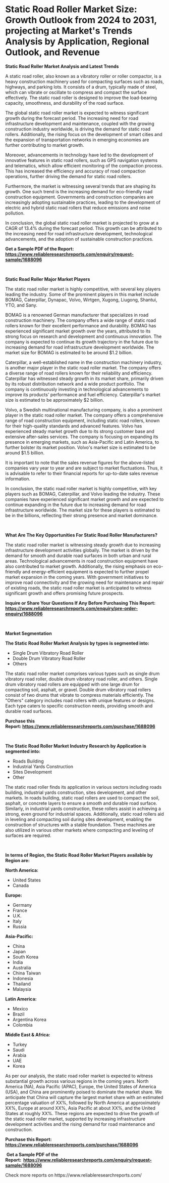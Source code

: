 <p><h1>Static Road Roller Market Size: Growth Outlook from 2024 to 2031, projecting at Market's Trends Analysis by Application, Regional Outlook, and Revenue</h1></p><p><strong>Static Road Roller Market Analysis and Latest Trends</strong></p>
<p><p>A static road roller, also known as a vibratory roller or roller compactor, is a heavy construction machinery used for compacting surfaces such as roads, highways, and parking lots. It consists of a drum, typically made of steel, which can vibrate or oscillate to compress and compact the surface effectively. The static road roller is designed to improve the load-bearing capacity, smoothness, and durability of the road surface.</p><p>The global static road roller market is expected to witness significant growth during the forecast period. The increasing need for road infrastructure development and maintenance, coupled with the growing construction industry worldwide, is driving the demand for static road rollers. Additionally, the rising focus on the development of smart cities and the expansion of transportation networks in emerging economies are further contributing to market growth.</p><p>Moreover, advancements in technology have led to the development of innovative features in static road rollers, such as GPS navigation systems and telematics, which allow efficient monitoring of the compaction process. This has increased the efficiency and accuracy of road compaction operations, further driving the demand for static road rollers.</p><p>Furthermore, the market is witnessing several trends that are shaping its growth. One such trend is the increasing demand for eco-friendly road construction equipment. Governments and construction companies are increasingly adopting sustainable practices, leading to the development of electric and hybrid static road rollers that reduce emissions and noise pollution.</p><p>In conclusion, the global static road roller market is projected to grow at a CAGR of 13.4% during the forecast period. This growth can be attributed to the increasing need for road infrastructure development, technological advancements, and the adoption of sustainable construction practices.</p></p>
<p><strong>Get a Sample PDF of the Report:&nbsp; <a href="https://www.reliableresearchreports.com/enquiry/request-sample/1688096">https://www.reliableresearchreports.com/enquiry/request-sample/1688096</a></strong></p>
<p>&nbsp;</p>
<p><strong>Static Road Roller Major Market Players</strong></p>
<p><p>The static road roller market is highly competitive, with several key players leading the industry. Some of the prominent players in this market include BOMAG, Caterpillar, Dynapac, Volvo, Wirtgen, Xugong, Liugong, Shantui, YTO, and Sany.</p><p>BOMAG is a renowned German manufacturer that specializes in road construction machinery. The company offers a wide range of static road rollers known for their excellent performance and durability. BOMAG has experienced significant market growth over the years, attributed to its strong focus on research and development and continuous innovation. The company is expected to continue its growth trajectory in the future due to increasing demand for road infrastructure development worldwide. The market size for BOMAG is estimated to be around $1.2 billion.</p><p>Caterpillar, a well-established name in the construction machinery industry, is another major player in the static road roller market. The company offers a diverse range of road rollers known for their reliability and efficiency. Caterpillar has witnessed steady growth in its market share, primarily driven by its robust distribution network and a wide product portfolio. The company is continuously investing in technological advancements to improve its products' performance and fuel efficiency. Caterpillar's market size is estimated to be approximately $2 billion.</p><p>Volvo, a Swedish multinational manufacturing company, is also a prominent player in the static road roller market. The company offers a comprehensive range of road construction equipment, including static road rollers, known for their high-quality standards and advanced features. Volvo has experienced steady market growth due to its strong customer base and extensive after-sales services. The company is focusing on expanding its presence in emerging markets, such as Asia-Pacific and Latin America, to further bolster its market position. Volvo's market size is estimated to be around $1.5 billion.</p><p>It is important to note that the sales revenue figures for the above-listed companies vary year to year and are subject to market fluctuations. Thus, it is advisable to refer to their financial reports for up-to-date sales revenue information.</p><p>In conclusion, the static road roller market is highly competitive, with key players such as BOMAG, Caterpillar, and Volvo leading the industry. These companies have experienced significant market growth and are expected to continue expanding in the future due to increasing demand for road infrastructure worldwide. The market size for these players is estimated to be in the billions, reflecting their strong presence and market dominance.</p></p>
<p>&nbsp;</p>
<p><strong>What Are The Key Opportunities For Static Road Roller Manufacturers?</strong></p>
<p><p>The static road roller market is witnessing steady growth due to increasing infrastructure development activities globally. The market is driven by the demand for smooth and durable road surfaces in both urban and rural areas. Technological advancements in road construction equipment have also contributed to market growth. Additionally, the rising emphasis on eco-friendly and energy-efficient equipment is expected to further propel market expansion in the coming years. With government initiatives to improve road connectivity and the growing need for maintenance and repair of existing roads, the static road roller market is anticipated to witness significant growth and offers promising future prospects.</p></p>
<p><strong>Inquire or Share Your Questions If Any Before Purchasing This Report: <a href="https://www.reliableresearchreports.com/enquiry/pre-order-enquiry/1688096">https://www.reliableresearchreports.com/enquiry/pre-order-enquiry/1688096</a></strong></p>
<p>&nbsp;</p>
<p><strong>Market Segmentation</strong></p>
<p><strong>The Static Road Roller Market Analysis by types is segmented into:</strong></p>
<p><ul><li>Single Drum Vibratory Road Roller</li><li>Double Drum Vibratory Road Roller</li><li>Others</li></ul></p>
<p><p>The static road roller market comprises various types such as single drum vibratory road roller, double drum vibratory road roller, and others. Single drum vibratory road rollers are equipped with one large drum for compacting soil, asphalt, or gravel. Double drum vibratory road rollers consist of two drums that vibrate to compress materials efficiently. The "Others" category includes road rollers with unique features or designs. Each type caters to specific construction needs, providing smooth and durable road surfaces.</p></p>
<p><strong>Purchase this Report:&nbsp;<a href="https://www.reliableresearchreports.com/purchase/1688096">https://www.reliableresearchreports.com/purchase/1688096</a></strong></p>
<p>&nbsp;</p>
<p><strong>The Static Road Roller Market Industry Research by Application is segmented into:</strong></p>
<p><ul><li>Roads Building</li><li>Industrial Yards Construction</li><li>Sites Development</li><li>Other</li></ul></p>
<p><p>The static road roller finds its application in various sectors including roads building, industrial yards construction, sites development, and other markets. In roads building, static road rollers are used to compact the soil, asphalt, or concrete layers to ensure a smooth and durable road surface. Similarly, in industrial yards construction, these rollers assist in achieving a strong, even ground for industrial spaces. Additionally, static road rollers aid in leveling and compacting soil during sites development, enabling the construction of structures with a stable foundation. These machines are also utilized in various other markets where compacting and leveling of surfaces are required.</p></p>
<p>&nbsp;</p>
<p><strong>In terms of Region, the Static Road Roller Market Players available by Region are:</strong></p>
<p>
    <p> <strong> North America: </strong>
        <ul>
            <li>United States</li>
            <li>Canada</li>
        </ul>
        </p> 
    <p> <strong> Europe: </strong>
        <ul>
            <li>Germany</li>
            <li>France</li>
            <li>U.K.</li>
            <li>Italy</li>
            <li>Russia</li>
        </ul>
        </p> 
    <p> <strong> Asia-Pacific: </strong>
        <ul>
            <li>China</li>
            <li>Japan</li>
            <li>South Korea</li>
            <li>India</li>
            <li>Australia</li>
            <li>China Taiwan</li>
            <li>Indonesia</li>
            <li>Thailand</li>
            <li>Malaysia</li>
        </ul>
        </p> 
    <p> <strong> Latin America: </strong>
        <ul>
            <li>Mexico</li>
            <li>Brazil</li>
            <li>Argentina Korea</li>
            <li>Colombia</li>
        </ul>
        </p> 
    <p> <strong> Middle East & Africa: </strong>
        <ul>
            <li>Turkey</li>
            <li>Saudi</li>
            <li>Arabia</li>
            <li>UAE</li>
            <li>Korea</li>
        </ul>
    </p>
    </p>
<p><p>As per our analysis, the static road roller market is expected to witness substantial growth across various regions in the coming years. North America (NA), Asia Pacific (APAC), Europe, the United States of America (USA), and China are prominently poised to dominate the market share. We anticipate that China will capture the largest market share with an estimated percentage valuation of XX%, followed by North America at approximately XX%, Europe at around XX%, Asia Pacific at about XX%, and the United States at roughly XX%. These regions are expected to drive the growth of the static road roller market, supported by increasing infrastructure development activities and the rising demand for road maintenance and construction.</p></p>
<p><strong>Purchase this Report: <a href="https://www.reliableresearchreports.com/purchase/1688096">https://www.reliableresearchreports.com/purchase/1688096</a></strong></p>
<p>&nbsp;<strong>Get a Sample PDF of the Report:&nbsp;&nbsp;<a href="https://www.reliableresearchreports.com/enquiry/request-sample/1688096">https://www.reliableresearchreports.com/enquiry/request-sample/1688096</a></strong></p>
<p><strong></strong></p>
<p>Check more reports on https://www.reliableresearchreports.com/</p>